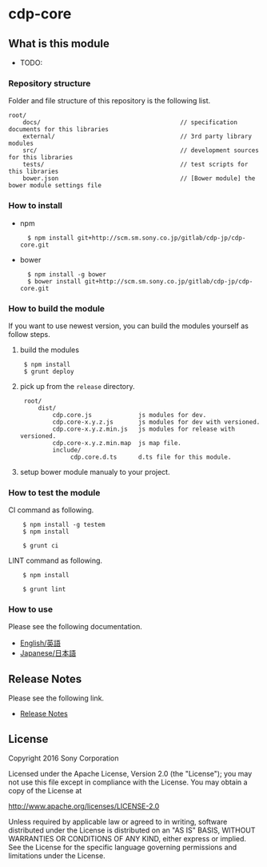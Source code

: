 ﻿# cdp-core

## What is this module

* TODO:


### Repository structure
Folder and file structure of this repository is the following list.

    root/
        docs/                                       // specification documents for this libraries
        external/                                   // 3rd party library modules
        src/                                        // development sources for this libraries
        tests/                                      // test scripts for this libraries
        bower.json                                  // [Bower module] the bower module settings file


### How to install

* npm

        $ npm install git+http://scm.sm.sony.co.jp/gitlab/cdp-jp/cdp-core.git

* bower

        $ npm install -g bower
        $ bower install git+http://scm.sm.sony.co.jp/gitlab/cdp-jp/cdp-core.git


### How to build the module

If you want to use newest version, you can build the modules yourself as follow steps.

1. build the modules

        $ npm install
        $ grunt deploy

2. pick up from the `release` directory.

        root/
            dist/
                cdp.core.js             js modules for dev.
                cdp.core-x.y.z.js       js modules for dev with versioned.
                cdp.core-x.y.z.min.js   js modules for release with versioned.
                cdp.core-x.y.z.min.map  js map file.
                include/
                     cdp.core.d.ts      d.ts file for this module.

3. setup bower module manualy to your project.

### How to test the module

CI command as following.

        $ npm install -g testem
        $ npm install
        
        $ grunt ci

LINT command as following.
        
        $ npm install
        
        $ grunt lint


### How to use
Please see the following documentation.

- [English/英語](docs/en)
- [Japanese/日本語](docs/jp)

## Release Notes
Please see the following link.

- [Release Notes](RELEASENOTE.md)


## License

Copyright 2016 Sony Corporation

Licensed under the Apache License, Version 2.0 (the "License");
you may not use this file except in compliance with the License.
You may obtain a copy of the License at

   http://www.apache.org/licenses/LICENSE-2.0

Unless required by applicable law or agreed to in writing, software
distributed under the License is distributed on an "AS IS" BASIS,
WITHOUT WARRANTIES OR CONDITIONS OF ANY KIND, either express or implied.
See the License for the specific language governing permissions and
limitations under the License.

